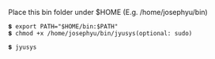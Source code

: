 Place this bin folder under $HOME (E.g. /home/josephyu/bin)
    
    💲 export PATH="$HOME/bin:$PATH"
    💲 chmod +x /home/josephyu/bin/jyusys(optional: sudo)

    💲 jyusys
